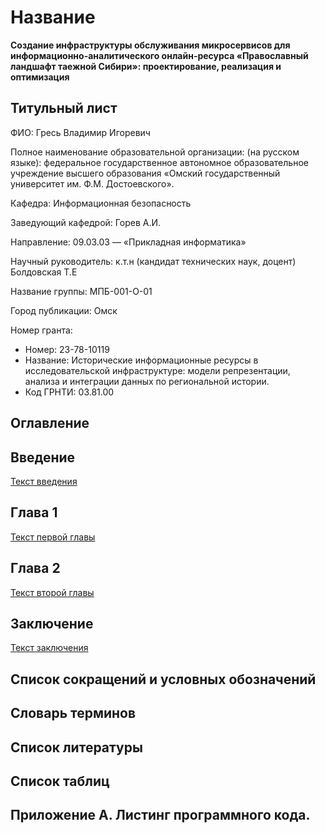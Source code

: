 # Название

**Создание инфраструктуры обслуживания микросервисов для информационно-аналитического онлайн-ресурса «Православный
ландшафт таежной Сибири»:
проектирование, реализация и оптимизация**

## Титульный лист

ФИО: Гресь Владимир Игоревич

Полное наименование образовательной организации: (на русском языке):    федеральное государственное
автономное образовательное учреждение высшего образования «Омский государственный университет им.
Ф.М. Достоевского».

Кафедра: Информационная безопасность

Заведующий кафедрой: Горев А.И.

Направление: 09.03.03 — «Прикладная информатика»

Научный руководитель: к.т.н (кандидат технических наук, доцент) Болдовская Т.Е

Название группы: МПБ-001-О-01

Город публикации: Омск

Номер гранта:

- Номер: 23-78-10119
- Название: Исторические информационные ресурсы в исследовательской инфраструктуре: модели
  репрезентации, анализа и интеграции данных по региональной истории.
- Код ГРНТИ: 03.81.00

## Оглавление

## Введение

[Текст введения](./additionally/Введение.md)

## Глава 1

[Текст первой главы](./additionally/Глава_1.md)

## Глава 2

[Текст второй главы](/additionally/Глава_2.md)

## Заключение

[Текст заключения](./additionally/Заключение.md)

## Список сокращений и условных обозначений

## Словарь терминов

## Список литературы

## Список таблиц

## Приложение А. Листинг программного кода.
